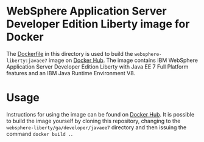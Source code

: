 # WebSphere Application Server Developer Edition Liberty image for Docker

The [Dockerfile](Dockerfile) in this directory is used to build the `websphere-liberty:javaee7` image on [Docker Hub](https://registry.hub.docker.com/_/websphere-liberty/). The image contains IBM WebSphere Application Server Developer Edition Liberty with Java EE 7 Full Platform features and an IBM Java Runtime Environment V8.

# Usage

Instructions for using the image can be found on [Docker Hub](https://registry.hub.docker.com/_/websphere-liberty/). It is possible to build the image yourself by cloning this repository, changing to the `websphere-liberty/ga/developer/javaee7` directory and then issuing the command `docker build .`.
